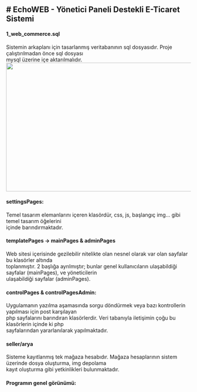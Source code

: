 <h2># EchoWEB - Yönetici Paneli Destekli E-Ticaret Sistemi</h2>

<p>
<h4>1_web_commerce.sql</h4> 
Sistemin arkaplanı için tasarlanmış veritabanının sql dosyasıdır. Proje çalıştırılmadan önce sql dosyası<br>
mysql üzerine içe aktarılmalıdır.<br>
<img src="https://img.webme.com/pic/c/creative-blog/dbEcommerce.jpg" height="350" width="800">

<h4>settingsPages:</h4> 
Temel tasarım elemanlarını içeren klasördür, css, js, başlangıç img... gibi temel tasarım öğelerini<br>
içinde barındırmaktadır.<br>

<h4>templatePages -> mainPages & adminPages</h4> 
Web sitesi içerisinde gezilebilir nitelikte olan nesnel olarak var olan sayfalar bu klasörler altında<br>
toplanmıştır. 2 başlığa ayrılmıştır; bunlar genel kullanıcıların ulaşabildiği sayfalar (mainPages), ve yöneticilerin<br>
ulaşabildiği sayfalar (adminPages).<br>

<h4>controlPages & controlPagesAdmin:</h4> 
Uygulamanın yazılma aşamasında sorgu döndürmek veya bazı kontrollerin yapılması için post karşılayan<br>
php sayfalarını barındıran klasörlerdir. Veri tabanıyla iletişimin çoğu bu klasörlerin içinde ki php<br>
sayfalarından yararlanılarak yapılmaktadır.<br>

<h4>seller/arya</h4> 
Sisteme kayıtlanmış tek mağaza hesabıdır. Mağaza hesaplarının sistem üzerinde dosya oluşturma, img depolama<br>
kayıt oluşturma gibi yetkinlikleri bulunmaktadır.<br>

<h4>Programın genel görünümü:</h4> 

</p>
